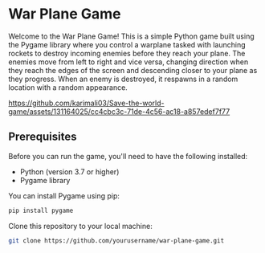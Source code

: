 # War Plane Game

Welcome to the War Plane Game! This is a simple Python game built using the Pygame library where you control a warplane tasked with launching rockets to destroy incoming enemies before they reach your plane. The enemies move from left to right and vice versa, changing direction when they reach the edges of the screen and descending closer to your plane as they progress. When an enemy is destroyed, it respawns in a random location with a random appearance.

https://github.com/karimali03/Save-the-world-game/assets/131164025/cc4cbc3c-71de-4c56-ac18-a857edef7f77

## Prerequisites

Before you can run the game, you'll need to have the following installed:

- Python (version 3.7 or higher)
- Pygame library

You can install Pygame using pip:

```bash
pip install pygame
```

Clone this repository to your local machine:
```bash
git clone https://github.com/yourusername/war-plane-game.git
```




